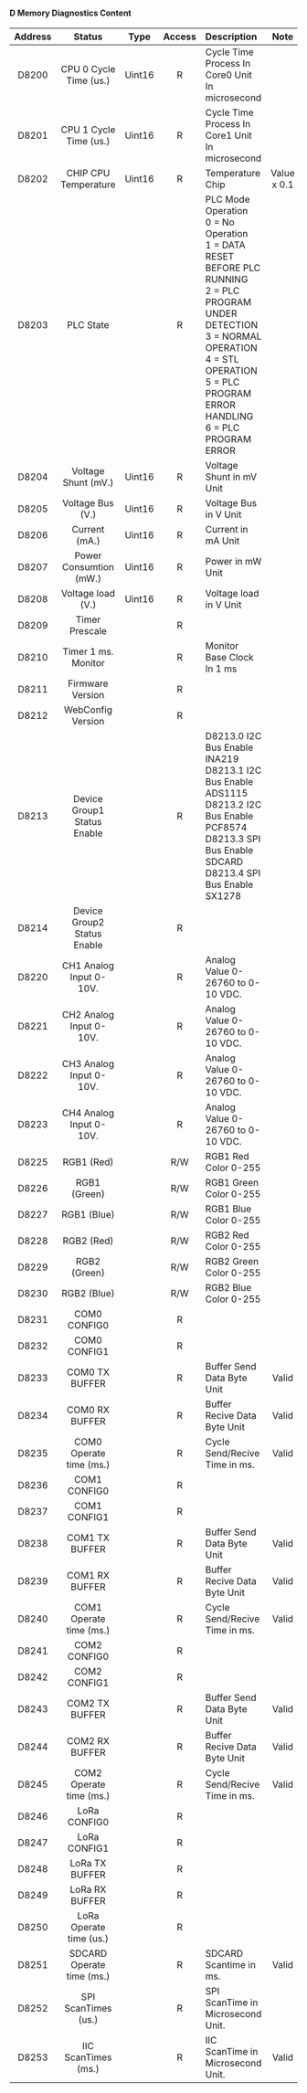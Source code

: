 #### D Memory Diagnostics Content

| Address         |  Status         |Type|Access|      Description           | Note |
| :----------: | :--------------: |:---:|:---:| :-------------------------|:--:
| D8200 | CPU 0 Cycle Time (us.) |Uint16|R|Cycle Time Process In Core0 Unit In microsecond ||
| D8201 | CPU 1 Cycle Time (us.) |Uint16|R|Cycle Time Process In Core1 Unit In microsecond||
| D8202 | CHIP CPU Temperature |Uint16|R|Temperature Chip | Value x 0.1 |
| D8203 | PLC State ||R|PLC Mode Operation<br>0 = No Operation<br>1 = DATA RESET BEFORE PLC RUNNING<br>2 = PLC PROGRAM UNDER DETECTION<br>3 = NORMAL OPERATION<br>4 = STL OPERATION<br>5 = PLC PROGRAM ERROR HANDLING<br>6 = PLC PROGRAM ERROR<br>||
| D8204 | Voltage Shunt (mV.)  | Uint16 |R| Voltage Shunt in mV Unit ||
| D8205 | Voltage Bus (V.)     | Uint16 |R| Voltage Bus in V Unit ||
| D8206 | Current (mA.)        | Uint16 |R| Current in mA Unit ||
| D8207 | Power Consumtion (mW.) | Uint16 |R| Power in mW Unit ||
| D8208 | Voltage load (V.)  |Uint16 |R| Voltage load in V Unit ||
| D8209 | Timer Prescale  | |R|||
| D8210 | Timer 1 ms. Monitor | |R| Monitor Base Clock In 1 ms ||
| D8211 | Firmware Version | |R|||
| D8212 | WebConfig Version | |R|||
| D8213 | Device Group1 Status Enable | |R| D8213.0 I2C Bus Enable INA219<br>D8213.1 I2C Bus Enable ADS1115<br>D8213.2 I2C Bus Enable PCF8574<br>D8213.3 SPI Bus Enable SDCARD<br>D8213.4 SPI Bus Enable SX1278<br>||
| D8214 | Device Group2 Status Enable | |R|||
| D8220 | CH1 Analog Input 0-10V. | |R| Analog Value 0-26760 to 0-10 VDC.||
| D8221 | CH2 Analog Input 0-10V. | |R| Analog Value 0-26760 to 0-10 VDC.||
| D8222 | CH3 Analog Input 0-10V. | |R| Analog Value 0-26760 to 0-10 VDC.||
| D8223 | CH4 Analog Input 0-10V. | |R| Analog Value 0-26760 to 0-10 VDC.||
| D8225 | RGB1 (Red) | |R/W| RGB1 Red Color 0-255 ||
| D8226 | RGB1 (Green) | |R/W| RGB1 Green Color 0-255 ||
| D8227 | RGB1 (Blue) | |R/W| RGB1 Blue Color 0-255 ||
| D8228 | RGB2 (Red) | |R/W|RGB2 Red Color 0-255 ||
| D8229 | RGB2 (Green) | |R/W|RGB2 Green Color 0-255 ||
| D8230 | RGB2 (Blue) | |R/W|RGB2 Blue Color 0-255 ||
| D8231 | COM0 CONFIG0 | |R|||
| D8232 | COM0 CONFIG1 | |R|||
| D8233 | COM0 TX BUFFER | |R|Buffer Send Data Byte Unit|Valid|
| D8234 | COM0 RX BUFFER | |R|Buffer Recive Data Byte Unit|Valid|
| D8235 | COM0 Operate time (ms.) | |R|Cycle Send/Recive Time in ms. |Valid|
| D8236 | COM1 CONFIG0 | |R|||
| D8237 | COM1 CONFIG1 | |R|||
| D8238 | COM1 TX BUFFER | |R|Buffer Send Data Byte Unit|Valid|
| D8239 | COM1 RX BUFFER | |R|Buffer Recive Data Byte Unit|Valid|
| D8240 | COM1 Operate time (ms.) | |R|Cycle Send/Recive Time in ms. |Valid|
| D8241 | COM2 CONFIG0 | |R|||
| D8242 | COM2 CONFIG1 | |R|||
| D8243 | COM2 TX BUFFER | |R|Buffer Send Data Byte Unit|Valid|
| D8244 | COM2 RX BUFFER | |R|Buffer Recive Data Byte Unit|Valid|
| D8245 | COM2 Operate time (ms.) | |R|Cycle Send/Recive Time in ms. |Valid|
| D8246 | LoRa CONFIG0 | |R|||
| D8247 | LoRa CONFIG1 | |R|||
| D8248 | LoRa TX BUFFER | |R|||
| D8249 | LoRa RX BUFFER | |R|||
| D8250 | LoRa Operate time (us.) | |R|||
| D8251 | SDCARD Operate time (ms.) | |R| SDCARD Scantime in ms.|Valid|
| D8252 | SPI ScanTimes (us.) | |R| SPI ScanTime in Microsecond Unit.||
| D8253 | IIC ScanTimes (ms.) | |R| IIC ScanTime in Microsecond Unit.|Valid|






